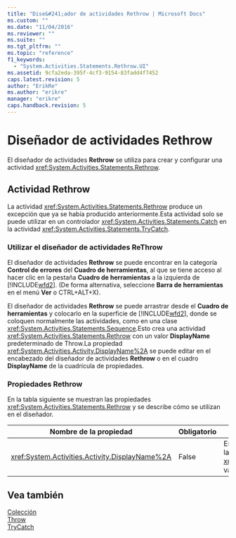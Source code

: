 ```yaml
---
title: "Dise&#241;ador de actividades Rethrow | Microsoft Docs"
ms.custom: ""
ms.date: "11/04/2016"
ms.reviewer: ""
ms.suite: ""
ms.tgt_pltfrm: ""
ms.topic: "reference"
f1_keywords: 
  - "System.Activities.Statements.Rethrow.UI"
ms.assetid: 9cfa2eda-395f-4cf3-9154-83fadd4f7452
caps.latest.revision: 5
author: "ErikRe"
ms.author: "erikre"
manager: "erikre"
caps.handback.revision: 5
---
```

# Dise&#241;ador de actividades Rethrow
El diseñador de actividades **Rethrow** se utiliza para crear y configurar una actividad <xref:System.Activities.Statements.Rethrow>.  
  
## Actividad Rethrow  
 La actividad <xref:System.Activities.Statements.Rethrow> produce un excepción que ya se había producido anteriormente.Esta actividad solo se puede utilizar en un controlador <xref:System.Activities.Statements.Catch> en la actividad <xref:System.Activities.Statements.TryCatch>.  
  
### Utilizar el diseñador de actividades ReThrow  
 El diseñador de actividades **Rethrow** se puede encontrar en la categoría **Control de errores** del **Cuadro de herramientas**, al que se tiene acceso al hacer clic en la pestaña **Cuadro de herramientas** a la izquierda de [!INCLUDE[wfd2](../workflow-designer/includes/wfd2_md.md)]. \(De forma alternativa, seleccione **Barra de herramientas** en el menú **Ver** o CTRL\+ALT\+X\).  
  
 El diseñador de actividades **Rethrow** se puede arrastrar desde el **Cuadro de herramientas** y colocarlo en la superficie de [!INCLUDE[wfd2](../workflow-designer/includes/wfd2_md.md)], donde se coloquen normalmente las actividades, como en una clase <xref:System.Activities.Statements.Sequence>.Esto crea una actividad <xref:System.Activities.Statements.Rethrow> con un valor **DisplayName** predeterminado de Throw.La propiedad <xref:System.Activities.Activity.DisplayName%2A> se puede editar en el encabezado del diseñador de actividades **Rethrow** o en el cuadro **DisplayName** de la cuadrícula de propiedades.  
  
### Propiedades Rethrow  
 En la tabla siguiente se muestran las propiedades <xref:System.Activities.Statements.Rethrow> y se describe cómo se utilizan en el diseñador.  
  
|Nombre de la propiedad|Obligatorio|Uso|  
|----------------------------|-----------------|---------|  
|<xref:System.Activities.Activity.DisplayName%2A>|False|Especifica el nombre opcional descriptivo de la actividad <xref:System.Activities.Statements.ReThrow>.El valor predeterminado es Rethrow.|  
  
## Vea también  
 [Colección](../workflow-designer/collection-activity-designers.md)   
 [Throw](../workflow-designer/throw-activity-designer.md)   
 [TryCatch](../workflow-designer/trycatch-activity-designer.md)